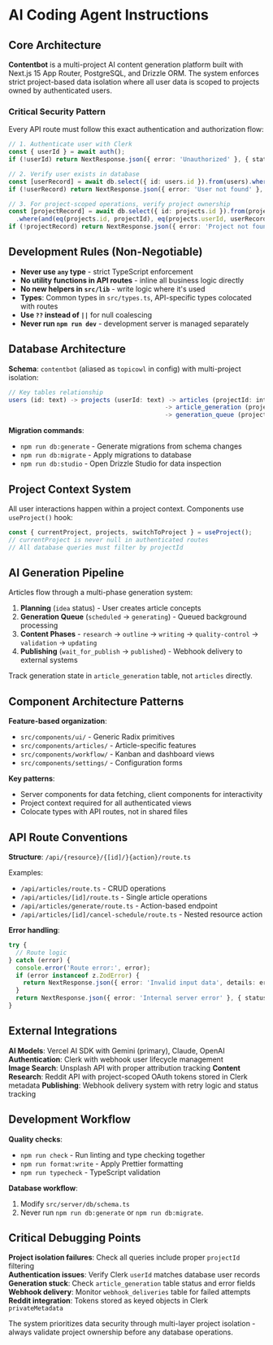 # AI Coding Agent Instructions

## Core Architecture

**Contentbot** is a multi-project AI content generation platform built with Next.js 15 App Router, PostgreSQL, and Drizzle ORM. The system enforces strict project-based data isolation where all user data is scoped to projects owned by authenticated users.

### Critical Security Pattern
Every API route must follow this exact authentication and authorization flow:

```typescript
// 1. Authenticate user with Clerk
const { userId } = await auth();
if (!userId) return NextResponse.json({ error: 'Unauthorized' }, { status: 401 });

// 2. Verify user exists in database  
const [userRecord] = await db.select({ id: users.id }).from(users).where(eq(users.id, userId));
if (!userRecord) return NextResponse.json({ error: 'User not found' }, { status: 404 });

// 3. For project-scoped operations, verify project ownership
const [projectRecord] = await db.select({ id: projects.id }).from(projects)
  .where(and(eq(projects.id, projectId), eq(projects.userId, userRecord.id)));
if (!projectRecord) return NextResponse.json({ error: 'Project not found or access denied' }, { status: 404 });
```

## Development Rules (Non-Negotiable)

- **Never use `any` type** - strict TypeScript enforcement  
- **No utility functions in API routes** - inline all business logic directly  
- **No new helpers in `src/lib`** - write logic where it's used
- **Types**: Common types in `src/types.ts`, API-specific types colocated with routes
- **Use `??` instead of `||`** for null coalescing
- **Never run `npm run dev`** - development server is managed separately

## Database Architecture

**Schema**: `contentbot` (aliased as `topicowl` in config) with multi-project isolation:

```typescript
// Key tables relationship
users (id: text) -> projects (userId: text) -> articles (projectId: int)
                                           -> article_generation (projectId: int)
                                           -> generation_queue (projectId: int)
```

**Migration commands**:
- `npm run db:generate` - Generate migrations from schema changes
- `npm run db:migrate` - Apply migrations to database  
- `npm run db:studio` - Open Drizzle Studio for data inspection

## Project Context System

All user interactions happen within a project context. Components use `useProject()` hook:

```typescript
const { currentProject, projects, switchToProject } = useProject();
// currentProject is never null in authenticated routes
// All database queries must filter by projectId
```

## AI Generation Pipeline

Articles flow through a multi-phase generation system:

1. **Planning** (`idea` status) - User creates article concepts
2. **Generation Queue** (`scheduled` -> `generating`) - Queued background processing  
3. **Content Phases** - `research` -> `outline` -> `writing` -> `quality-control` -> `validation` -> `updating`
4. **Publishing** (`wait_for_publish` -> `published`) - Webhook delivery to external systems

Track generation state in `article_generation` table, not `articles` directly.

## Component Architecture Patterns

**Feature-based organization**:
- `src/components/ui/` - Generic Radix primitives  
- `src/components/articles/` - Article-specific features
- `src/components/workflow/` - Kanban and dashboard views
- `src/components/settings/` - Configuration forms

**Key patterns**:
- Server components for data fetching, client components for interactivity
- Project context required for all authenticated views  
- Colocate types with API routes, not in shared files

## API Route Conventions

**Structure**: `/api/{resource}/{[id]/}{action}/route.ts`

Examples:
- `/api/articles/route.ts` - CRUD operations
- `/api/articles/[id]/route.ts` - Single article operations
- `/api/articles/generate/route.ts` - Action-based endpoint  
- `/api/articles/[id]/cancel-schedule/route.ts` - Nested resource action

**Error handling**:
```typescript
try {
  // Route logic
} catch (error) {
  console.error('Route error:', error);
  if (error instanceof z.ZodError) {
    return NextResponse.json({ error: 'Invalid input data', details: error.errors }, { status: 400 });
  }
  return NextResponse.json({ error: 'Internal server error' }, { status: 500 });
}
```

## External Integrations

**AI Models**: Vercel AI SDK with Gemini (primary), Claude, OpenAI
**Authentication**: Clerk with webhook user lifecycle management  
**Image Search**: Unsplash API with proper attribution tracking
**Content Research**: Reddit API with project-scoped OAuth tokens stored in Clerk metadata
**Publishing**: Webhook delivery system with retry logic and status tracking

## Development Workflow

**Quality checks**:
- `npm run check` - Run linting and type checking together
- `npm run format:write` - Apply Prettier formatting
- `npm run typecheck` - TypeScript validation

**Database workflow**:
1. Modify `src/server/db/schema.ts`
2. Never run `npm run db:generate` or `npm run db:migrate`.

## Critical Debugging Points

**Project isolation failures**: Check all queries include proper `projectId` filtering  
**Authentication issues**: Verify Clerk `userId` matches database user records
**Generation stuck**: Check `article_generation` table status and error fields
**Webhook delivery**: Monitor `webhook_deliveries` table for failed attempts
**Reddit integration**: Tokens stored as keyed objects in Clerk `privateMetadata`

The system prioritizes data security through multi-layer project isolation - always validate project ownership before any database operations.
